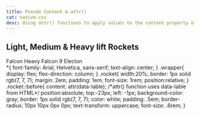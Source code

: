 ```yaml
---
title: Pseudo Content & attr()
cat: native-css
desc: Using attr() functions to apply values to the content property of a psedo element. The example below passes a string value through the HTML data-lable attribute. In CSS this value is applied to the content property of the :before pseudo element using the attr() function. 
---
```


<html-code>

<h2>Light, Medium & Heavy lift Rockets</h2>
<div class="wrapper">
    <lable class="rocket" data-lable="Heavy">Falcon Heavy</lable>
    <lable class="rocket" data-lable="Medium">Falcon 9</lable>
    <lable class="rocket" data-lable="Light ">Electon</lable>
</div>
</html-code>
<css-code>
*{
  font-family: Arial, Helvetica, sans-serif;
  text-align: center;
}
.wrapper{
  display: flex;
  flex-direction: column;
}
.rocket{
  width:20%;
  border: 1px solid rgb(7, 7, 7);
  margin: 2em;
  padding: 1em;
  font-size: 1rem;
  position:relative;
}
.rocket::before{
  content: attr(data-lable); /*attr() function uses data-lable from HTML*/
  position:absolute;
  top:-23px;
  left: -1px;
  background-color: gray;
  border: 1px solid rgb(7, 7, 7);
  color: white;
  padding: .5em;
  border-radius: 10px 10px 0px 0px;
  text-transform: uppercase;
  font-size: .6rem;
}
</css-code>


